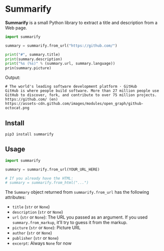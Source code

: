 # Summarify

**Summarify** is a small Python library to extract a title and description from
a Web page.

```python
import summarify

summary = summarify.from_url("https://github.com/")

print("#", summary.title)
print(summary.description)
print("%s (%s)" % (summary.url, summary.language))
prin(summary.picture)
```
Output:
```text
# The world's leading software development platform · GitHub
GitHub is where people build software. More than 27 million people use GitHub to discover, fork, and contribute to over 75 million projects.
https://github.com/ (en)
https://assets-cdn.github.com/images/modules/open_graph/github-octocat.png
```

## Install

    pip3 install summarify

## Usage

```python
import summarify

summary = summarify.from_url(YOUR_URL_HERE)

# If you already have the HTML:
# summary = summarify.from_html("...")
```

The `Summary` object returned from `summarify.from_url` has the following
attributes:

* `title` (`str` or `None`)
* `description` (`str` or `None`)
* `url` (`str` or `None`): The URL you passed as an argument. If you used
  `summary.from_markup`, it’ll try to guess it from the markup.
* `picture` (`str` or `None`): Picture URL
* `author` (`str` or `None`)
* `publisher` (`str` or `None`)
* `excerpt`: Always `None` for now

